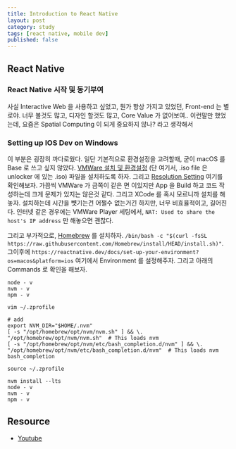 ```yaml
---
title: Introduction to React Native
layout: post
category: study
tags: [react native, mobile dev]
published: false
---
```


## React Native

### React Native 시작 및 동기부여

사실 Interactive Web 을 사용하고 싶었고, 뭔가 항상 가지고 있었던, Front-end 는 별로야. 너무 볼것도 많고, 디자인 할것도 많고, Core Value 가 없어보여.. 이런말만 했었는데, 요즘은 Spatial Computing 이 되게 중요하지 않나? 라고 생각해서 

### Setting up IOS Dev on Windows

이 부분은 굉장히 까다로웠다. 일단 기본적으로 환경설정을 고려할때, 굳이 macOS 를 Base 로 쓰고 싶지 않았다. [VMWare 설치 및 환경설정](https://cmeaning.tistory.com/77) (단 여기서, .iso file 은 unlocker 에 있는 .iso) 파일을 설치하도록 하자. 그리고 [Resolution Setting](https://sihloh4me.tistory.com/508) 여기를 확인해보자. 가끔씩 VMWare 가 금쪽이 같은 면 이있지만 App 을 Build 하고 코드 작성하는데 크게 문제가 있지는 않은것 같다. 그리고 XCode 를 혹시 모르니까 설치를 해놓자. 설치하는데 시간을 뻇기는건 어쩔수 없는거긴 하지만, 너무 비효율적이고, 길어진다. 인터넷 같은 경우에는 VMWare Player 세팅에서, `NAT: Used to share the host's IP address` 만 해놓으면 괜찮다. 

그리고 부가적으로, [Homebrew](https://brew.sh/) 를 설치하자. `/bin/bash -c "$(curl -fsSL https://raw.githubusercontent.com/Homebrew/install/HEAD/install.sh)"`. 그이후에 `https://reactnative.dev/docs/set-up-your-environment?os=macos&platform=ios` 여기에서 Environment 를 설정해주자. 그리고 아래의 Commands 로 확인을 해보자.

```
node - v
nvm - v
npm - v

vim ~/.zprofile

# add
export NVM_DIR="$HOME/.nvm"
[ -s "/opt/homebrew/opt/nvm/nvm.sh" ] && \. "/opt/homebrew/opt/nvm/nvm.sh"  # This loads nvm
[ -s "/opt/homebrew/opt/nvm/etc/bash_completion.d/nvm" ] && \. "/opt/homebrew/opt/nvm/etc/bash_completion.d/nvm"  # This loads nvm bash_completion

source ~/.zprofile 

nvm install --lts
node - v
nvm - v
npm - v
```

## Resource
* [Youtube](https://www.youtube.com/watch?v=wxaCOleAumk&list=PL60Uti4nULBN7EQYmgjksXJXnkufo0m-9&index=3)